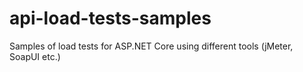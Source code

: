 # api-load-tests-samples
Samples of load tests for ASP.NET Core using different tools (jMeter, SoapUI etc.)
